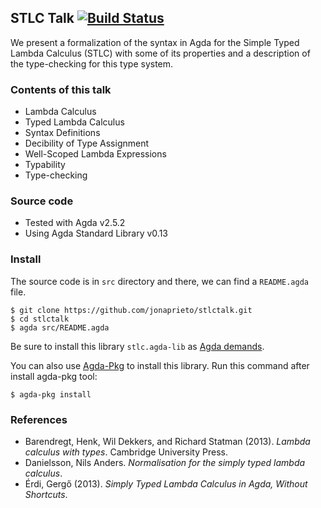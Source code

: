 STLC Talk [![Build Status](https://travis-ci.org/jonaprieto/stlctalk.svg?branch=master)](https://travis-ci.org/jonaprieto/stlctalk)
---

We present a formalization of the syntax in Agda for the Simple Typed Lambda Calculus (STLC)
with some of its properties and a description of the type-checking for this type system.

### Contents of this talk

- Lambda Calculus
- Typed Lambda Calculus
- Syntax Definitions
- Decibility of Type Assignment
- Well-Scoped Lambda Expressions
- Typability
- Type-checking

### Source code

- Tested with Agda v2.5.2
- Using Agda Standard Library v0.13

### Install

The source code is in `src` directory and there, we
can find a `README.agda` file.

```
$ git clone https://github.com/jonaprieto/stlctalk.git
$ cd stlctalk
$ agda src/README.agda
```
Be sure to install this library `stlc.agda-lib` as
[Agda demands](http://agda.readthedocs.io/en/v2.5.2/tools/package-system.html).

You can also use
[Agda-Pkg](https://github.com/jonaprieto/agda-pkg) to install this
library. Run this command after install agda-pkg tool:

```
$ agda-pkg install
```

### References

- Barendregt, Henk, Wil Dekkers, and Richard Statman (2013). *Lambda calculus with types*. Cambridge University Press.
- Danielsson, Nils Anders. *Normalisation for the simply typed lambda calculus*.
- Érdi, Gergő (2013). *Simply Typed Lambda Calculus in Agda, Without Shortcuts*.
